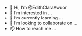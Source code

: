 - 👋 Hi, I’m @EdithClaraAwuor
- 👀 I’m interested in ...
- 🌱 I’m currently learning ...
- 💞️ I’m looking to collaborate on ...
- 📫 How to reach me ...

<!---
EdithClaraAwuor/EdithClaraAwuor is a ✨ special ✨ repository because its `README.md` (this file) appears on your GitHub profile.
You can click the Preview link to take a look at your changes.
--->
